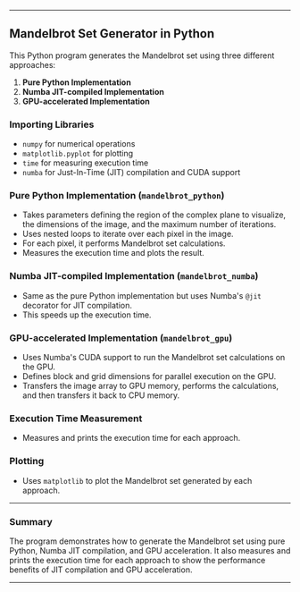 
---

## Mandelbrot Set Generator in Python

This Python program generates the Mandelbrot set using three different approaches:

1. **Pure Python Implementation**
2. **Numba JIT-compiled Implementation**
3. **GPU-accelerated Implementation**

### Importing Libraries

- `numpy` for numerical operations
- `matplotlib.pyplot` for plotting
- `time` for measuring execution time
- `numba` for Just-In-Time (JIT) compilation and CUDA support

### Pure Python Implementation (`mandelbrot_python`)

- Takes parameters defining the region of the complex plane to visualize, the dimensions of the image, and the maximum number of iterations.
- Uses nested loops to iterate over each pixel in the image.
- For each pixel, it performs Mandelbrot set calculations.
- Measures the execution time and plots the result.

### Numba JIT-compiled Implementation (`mandelbrot_numba`)

- Same as the pure Python implementation but uses Numba's `@jit` decorator for JIT compilation.
- This speeds up the execution time.

### GPU-accelerated Implementation (`mandelbrot_gpu`)

- Uses Numba's CUDA support to run the Mandelbrot set calculations on the GPU.
- Defines block and grid dimensions for parallel execution on the GPU.
- Transfers the image array to GPU memory, performs the calculations, and then transfers it back to CPU memory.

### Execution Time Measurement

- Measures and prints the execution time for each approach.

### Plotting

- Uses `matplotlib` to plot the Mandelbrot set generated by each approach.

---

### Summary

The program demonstrates how to generate the Mandelbrot set using pure Python, Numba JIT compilation, and GPU acceleration. It also measures and prints the execution time for each approach to show the performance benefits of JIT compilation and GPU acceleration.

---

